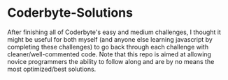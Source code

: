 Coderbyte-Solutions
===================

After finishing all of Coderbyte's easy and medium challenges, I thought it might be useful for both myself (and anyone else learning javascript by completing these challenges) to go back through each challenge with cleaner/well-commented code. Note that this repo is aimed at allowing novice programmers the ability to follow along and are by no means the most optimized/best solutions.
